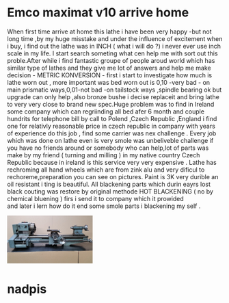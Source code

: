 # Emco maximat v10 arrive home
When first time arrive at home this lathe i have been very happy -but not long time ,by my huge misstake and under the influence of excitement when i buy, i find out the lathe was in INCH ( what i will do ?) i never ever use inch scale in my life. I start search someting what cen help me with sort out this proble.After while i find fantastic groupe of people aroud world which has similar type of lathes and they give me lot of answers and help me make decision - METRIC KONVERSION - first i start to investigate how much is lathe worn out , more important was bed worn out is 0,10 -very bad - on main prismatic ways,0,01-not bad -on tailstock ways ,spindle bearing ok but upgrade can only help ,also bronze bushe i decise replaceit and bring lathe to very very close to brand new spec.Huge problem was to find in Ireland some company which can regriinding all bed afer 6 month and couple hundrits for telephone bill by call to Polend ,Czech Republic ,England i find one for relativly reasonable price in czech republic in company with years of experience do this job , find some carrier was nex challenge .
Every job which was done on lathe even is very smole was unbeliveble challenge if you have no friends around or somebody who can help,lot of parts was make by my friend ( turning and milling ) in my native country Czech Republic because in ireland is this service very very expensive .
Lathe has rechroming all hand wheels which are from zink alu and very dificul to rechoreme,preparation you can see on pictures.
Paint is 3K very durible an oil resistant i ting is beautiful.
All blackening parts which durin eayrs lost black couting was restore by original methode HOT BLACKENING ( no by chemical bluening ) firs i send it to company which it prowided  
     and later i lern how do it end some smole parts i blackening my self .  
       

<img src="https://raw.githubusercontent.com/jemitojedno12/jemitojedno12/main/start%20here/1.jpg" alt="drawing" width="200"/>  


# nadpis
